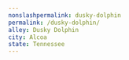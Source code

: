 ```yaml
---
﻿nonslashpermalink: dusky-dolphin
permalink: /dusky-dolphin/
alley: Dusky Dolphin
city: Alcoa
state: Tennessee
---
```

